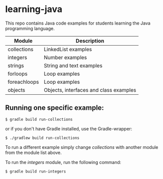 # learning-java

This repo contains Java code examples for students learning the Java programming language.

|Module|Description|
|------|-----------|
|collections|LinkedList examples|
|integers|Number examples|
|strings|String and text examples|
|forloops|Loop examples|
|foreachloops|Loop examples|
|objects|Objects, interfaces and class examples|

## Running one specific example:

`$ gradle build run-collections`

or if you don't have Gradle installed, use the Gradle-wrapper:

`$ ./gradlew build run-collections`

To run a different example simply change _collections_ with another module from the module list above.

To run the _integers_ module, run the following command:

`$ gradle build run-integers`